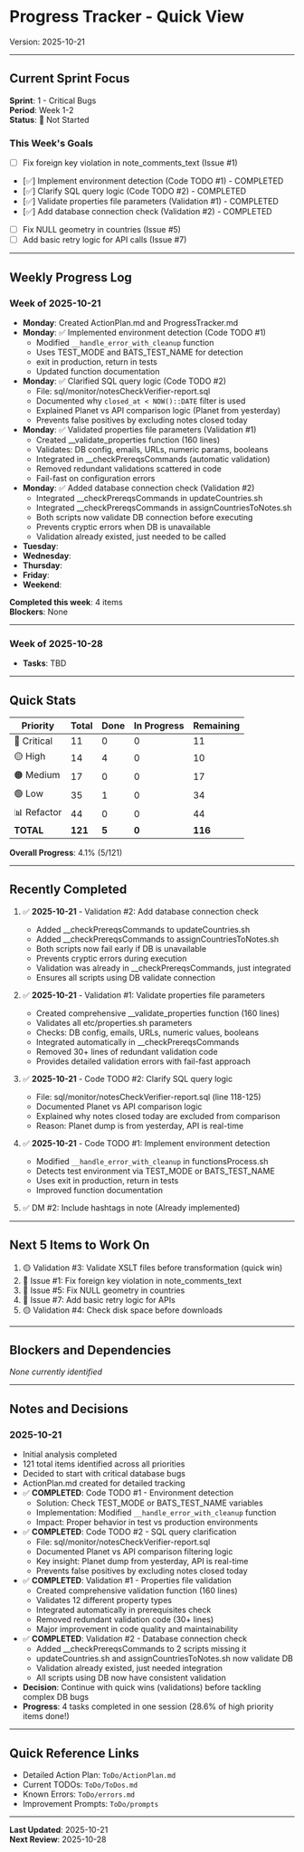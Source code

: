 # Progress Tracker - Quick View

Version: 2025-10-21

---

## Current Sprint Focus

**Sprint**: 1 - Critical Bugs  
**Period**: Week 1-2  
**Status**: 🔴 Not Started

### This Week's Goals
- [ ] Fix foreign key violation in note_comments_text (Issue #1)
- [✅] Implement environment detection (Code TODO #1) - COMPLETED
- [✅] Clarify SQL query logic (Code TODO #2) - COMPLETED
- [✅] Validate properties file parameters (Validation #1) - COMPLETED
- [✅] Add database connection check (Validation #2) - COMPLETED
- [ ] Fix NULL geometry in countries (Issue #5)
- [ ] Add basic retry logic for API calls (Issue #7)

---

## Weekly Progress Log

### Week of 2025-10-21
- **Monday**: Created ActionPlan.md and ProgressTracker.md
- **Monday**: ✅ Implemented environment detection (Code TODO #1)
  - Modified `__handle_error_with_cleanup` function
  - Uses TEST_MODE and BATS_TEST_NAME for detection
  - exit in production, return in tests
  - Updated function documentation
- **Monday**: ✅ Clarified SQL query logic (Code TODO #2)
  - File: sql/monitor/notesCheckVerifier-report.sql
  - Documented why `closed_at < NOW()::DATE` filter is used
  - Explained Planet vs API comparison logic (Planet from yesterday)
  - Prevents false positives by excluding notes closed today
- **Monday**: ✅ Validated properties file parameters (Validation #1)
  - Created __validate_properties function (160 lines)
  - Validates: DB config, emails, URLs, numeric params, booleans
  - Integrated in __checkPrereqsCommands (automatic validation)
  - Removed redundant validations scattered in code
  - Fail-fast on configuration errors
- **Monday**: ✅ Added database connection check (Validation #2)
  - Integrated __checkPrereqsCommands in updateCountries.sh
  - Integrated __checkPrereqsCommands in assignCountriesToNotes.sh
  - Both scripts now validate DB connection before executing
  - Prevents cryptic errors when DB is unavailable
  - Validation already existed, just needed to be called
- **Tuesday**: 
- **Wednesday**: 
- **Thursday**: 
- **Friday**: 
- **Weekend**: 

**Completed this week**: 4 items  
**Blockers**: None

---

### Week of 2025-10-28
- **Tasks**: TBD

---

## Quick Stats

| Priority | Total | Done | In Progress | Remaining |
|----------|-------|------|-------------|-----------|
| 🔴 Critical | 11 | 0 | 0 | 11 |
| 🟡 High | 14 | 4 | 0 | 10 |
| 🟠 Medium | 17 | 0 | 0 | 17 |
| 🟢 Low | 35 | 1 | 0 | 34 |
| 📊 Refactor | 44 | 0 | 0 | 44 |
| **TOTAL** | **121** | **5** | **0** | **116** |

**Overall Progress**: 4.1% (5/121)

---

## Recently Completed

1. ✅ **2025-10-21** - Validation #2: Add database connection check
   - Added __checkPrereqsCommands to updateCountries.sh
   - Added __checkPrereqsCommands to assignCountriesToNotes.sh
   - Both scripts now fail early if DB is unavailable
   - Prevents cryptic errors during execution
   - Validation was already in __checkPrereqsCommands, just integrated
   - Ensures all scripts using DB validate connection

2. ✅ **2025-10-21** - Validation #1: Validate properties file parameters
   - Created comprehensive __validate_properties function (160 lines)
   - Validates all etc/properties.sh parameters
   - Checks: DB config, emails, URLs, numeric values, booleans
   - Integrated automatically in __checkPrereqsCommands
   - Removed 30+ lines of redundant validation code
   - Provides detailed validation errors with fail-fast approach

3. ✅ **2025-10-21** - Code TODO #2: Clarify SQL query logic
   - File: sql/monitor/notesCheckVerifier-report.sql (line 118-125)
   - Documented Planet vs API comparison logic
   - Explained why notes closed today are excluded from comparison
   - Reason: Planet dump is from yesterday, API is real-time

3. ✅ **2025-10-21** - Code TODO #1: Implement environment detection
   - Modified `__handle_error_with_cleanup` in functionsProcess.sh
   - Detects test environment via TEST_MODE or BATS_TEST_NAME
   - Uses exit in production, return in tests
   - Improved function documentation

4. ✅ DM #2: Include hashtags in note (Already implemented)

---

## Next 5 Items to Work On

1. 🟡 Validation #3: Validate XSLT files before transformation (quick win)
2. 🔴 Issue #1: Fix foreign key violation in note_comments_text
3. 🔴 Issue #5: Fix NULL geometry in countries
4. 🔴 Issue #7: Add basic retry logic for APIs
5. 🟡 Validation #4: Check disk space before downloads

---

## Blockers and Dependencies

*None currently identified*

---

## Notes and Decisions

### 2025-10-21
- Initial analysis completed
- 121 total items identified across all priorities
- Decided to start with critical database bugs
- ActionPlan.md created for detailed tracking
- ✅ **COMPLETED**: Code TODO #1 - Environment detection
  - Solution: Check TEST_MODE or BATS_TEST_NAME variables
  - Implementation: Modified `__handle_error_with_cleanup` function
  - Impact: Proper behavior in test vs production environments
- ✅ **COMPLETED**: Code TODO #2 - SQL query clarification
  - File: sql/monitor/notesCheckVerifier-report.sql
  - Documented Planet vs API comparison filtering logic
  - Key insight: Planet dump from yesterday, API is real-time
  - Prevents false positives by excluding notes closed today
- ✅ **COMPLETED**: Validation #1 - Properties file validation
  - Created comprehensive validation function (160 lines)
  - Validates 12 different property types
  - Integrated automatically in prerequisites check
  - Removed redundant validation code (30+ lines)
  - Major improvement in code quality and maintainability
- ✅ **COMPLETED**: Validation #2 - Database connection check  
  - Added __checkPrereqsCommands to 2 scripts missing it
  - updateCountries.sh and assignCountriesToNotes.sh now validate DB
  - Validation already existed, just needed integration
  - All scripts using DB now have consistent validation
- **Decision**: Continue with quick wins (validations) before tackling complex DB bugs
- **Progress**: 4 tasks completed in one session (28.6% of high priority items done!)

---

## Quick Reference Links

- Detailed Action Plan: `ToDo/ActionPlan.md`
- Current TODOs: `ToDo/ToDos.md`
- Known Errors: `ToDo/errors.md`
- Improvement Prompts: `ToDo/prompts`

---

**Last Updated**: 2025-10-21  
**Next Review**: 2025-10-28

